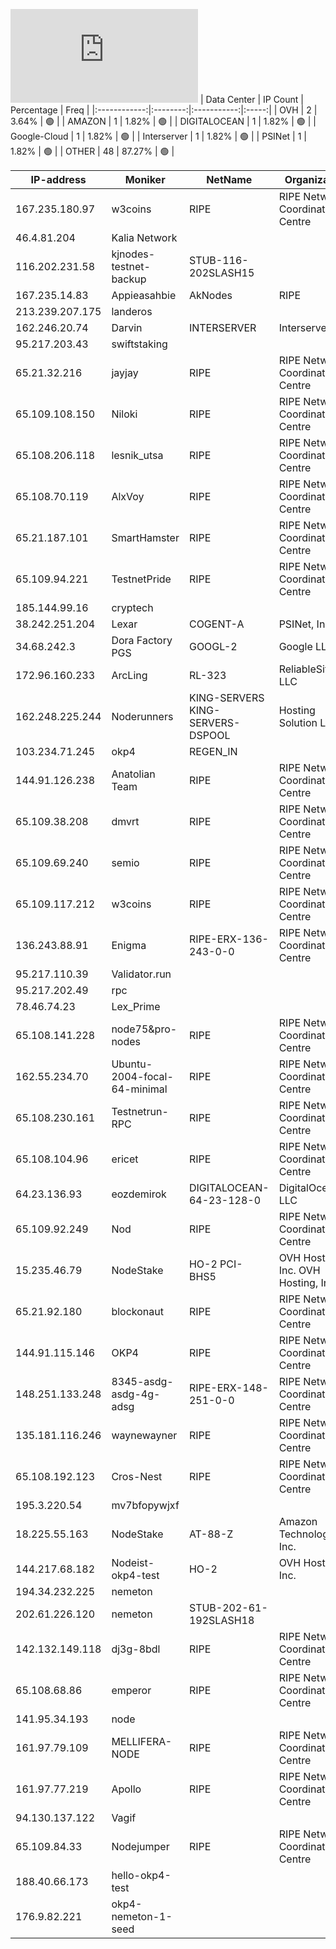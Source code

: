 ![Diagramm](https://github.com/obajay/StateSync-snapshots/blob/main/Projects/OKP4/1/README.md)
| Data Center | IP Count | Percentage | Freq |
|:------------:|:--------:|:-----------:|:-----:|
| OVH | 2 | 3.64% | 🟢 |
| AMAZON | 1 | 1.82% | 🟢 |
| DIGITALOCEAN | 1 | 1.82% | 🟢 |
| Google-Cloud | 1 | 1.82% | 🟢 |
| Interserver | 1 | 1.82% | 🟢 |
| PSINet | 1 | 1.82% | 🟢 |
| OTHER | 48 | 87.27% | 🟢 |

<!-- START_TABLE -->
| IP-address | Moniker | NetName | Organization |
|-------------|-------------|-------------|-------------|
| 167.235.180.97 | w3coins | RIPE | RIPE Network Coordination Centre |
| 46.4.81.204 | Kalia Network |  |  |
| 116.202.231.58 | kjnodes-testnet-backup | STUB-116-202SLASH15 |  |
| 167.235.14.83 | Appieasahbie | AkNodes | RIPE | RIPE Network Coordination Centre |
| 213.239.207.175 | landeros |  |  |
| 162.246.20.74 | Darvin | INTERSERVER | Interserver, Inc |
| 95.217.203.43 | swiftstaking |  |  |
| 65.21.32.216 | jayjay | RIPE | RIPE Network Coordination Centre |
| 65.109.108.150 | Niloki | RIPE | RIPE Network Coordination Centre |
| 65.108.206.118 | lesnik_utsa | RIPE | RIPE Network Coordination Centre |
| 65.108.70.119 | AlxVoy | RIPE | RIPE Network Coordination Centre |
| 65.21.187.101 | SmartHamster | RIPE | RIPE Network Coordination Centre |
| 65.109.94.221 | TestnetPride | RIPE | RIPE Network Coordination Centre |
| 185.144.99.16 | cryptech |  |  |
| 38.242.251.204 | Lexar | COGENT-A | PSINet, Inc. |
| 34.68.242.3 | Dora Factory PGS | GOOGL-2 | Google LLC |
| 172.96.160.233 | ArcLing | RL-323 | ReliableSite.Net LLC |
| 162.248.225.244 | Noderunners | KING-SERVERS KING-SERVERS-DSPOOL | Hosting Solution Ltd. |
| 103.234.71.245 | okp4 | REGEN_IN |  |
| 144.91.126.238 | Anatolian Team | RIPE | RIPE Network Coordination Centre |
| 65.109.38.208 | dmvrt | RIPE | RIPE Network Coordination Centre |
| 65.109.69.240 | semio | RIPE | RIPE Network Coordination Centre |
| 65.109.117.212 | w3coins | RIPE | RIPE Network Coordination Centre |
| 136.243.88.91 | Enigma | RIPE-ERX-136-243-0-0 | RIPE Network Coordination Centre |
| 95.217.110.39 | Validator.run |  |  |
| 95.217.202.49 | rpc |  |  |
| 78.46.74.23 | Lex_Prime |  |  |
| 65.108.141.228 | node75&pro-nodes | RIPE | RIPE Network Coordination Centre |
| 162.55.234.70 | Ubuntu-2004-focal-64-minimal | RIPE | RIPE Network Coordination Centre |
| 65.108.230.161 | Testnetrun-RPC | RIPE | RIPE Network Coordination Centre |
| 65.108.104.96 | ericet | RIPE | RIPE Network Coordination Centre |
| 64.23.136.93 | eozdemirok | DIGITALOCEAN-64-23-128-0 | DigitalOcean, LLC |
| 65.109.92.249 | Nod | RIPE | RIPE Network Coordination Centre |
| 15.235.46.79 | NodeStake | HO-2 PCI-BHS5 | OVH Hosting, Inc. OVH Hosting, Inc. |
| 65.21.92.180 | blockonaut | RIPE | RIPE Network Coordination Centre |
| 144.91.115.146 | OKP4 | RIPE | RIPE Network Coordination Centre |
| 148.251.133.248 | 8345-asdg-asdg-4g-adsg | RIPE-ERX-148-251-0-0 | RIPE Network Coordination Centre |
| 135.181.116.246 | waynewayner | RIPE | RIPE Network Coordination Centre |
| 65.108.192.123 | Cros-Nest | RIPE | RIPE Network Coordination Centre |
| 195.3.220.54 | mv7bfopywjxf |  |  |
| 18.225.55.163 | NodeStake | AT-88-Z | Amazon Technologies Inc. |
| 144.217.68.182 | Nodeist-okp4-test | HO-2 | OVH Hosting, Inc. |
| 194.34.232.225 | nemeton |  |  |
| 202.61.226.120 | nemeton | STUB-202-61-192SLASH18 |  |
| 142.132.149.118 | dj3g-8bdl | RIPE | RIPE Network Coordination Centre |
| 65.108.68.86 | emperor | RIPE | RIPE Network Coordination Centre |
| 141.95.34.193 | node |  |  |
| 161.97.79.109 | MELLIFERA-NODE | RIPE | RIPE Network Coordination Centre |
| 161.97.77.219 | Apollo | RIPE | RIPE Network Coordination Centre |
| 94.130.137.122 | Vagif |  |  |
| 65.109.84.33 | Nodejumper | RIPE | RIPE Network Coordination Centre |
| 188.40.66.173 | hello-okp4-test |  |  |
| 176.9.82.221 | okp4-nemeton-1-seed |  |  |

<!-- END_TABLE -->